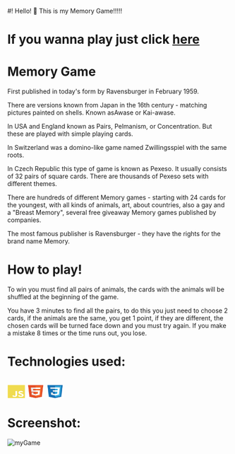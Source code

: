#! Hello! 👋 This is my Memory Game!!!!!

# If you wanna play just click [here](https://alancsdev.github.io/Memory-Game/)

# Memory Game

First published in today's form by Ravensburger in February 1959.

There are versions known from Japan in the 16th century - matching pictures painted on shells. Known asAwase or Kai-awase.

In USA and England known as Pairs, Pelmanism, or Concentration. But these are played with simple playing cards.

In Switzerland was a domino-like game named Zwillingsspiel with the same roots.

In Czech Republic this type of game is known as Pexeso. It usually consists of 32 pairs of square cards. There are thousands of Pexeso sets with different themes.

There are hundreds of different Memory games - starting with 24 cards for the youngest, with all kinds of animals, art, about countries, also a gay and a "Breast Memory", several free giveaway Memory games published by companies.

The most famous publisher is Ravensburger - they have the rights for the brand name Memory.

# How to play!

To win you must find all pairs of animals, the cards with the animals will be shuffled at the beginning of the game.

You have 3 minutes to find all the pairs, to do this you just need to choose 2 cards, if the animals are the same, you get 1 point, if they are different, the chosen cards will be turned face down and you must try again.
If you make a mistake 8 times or the time runs out, you lose.

# Technologies used:

<div style="display: inline_block"><br>
  <img align="center" alt="Alan-Js" height="30" width="40" src="https://raw.githubusercontent.com/devicons/devicon/master/icons/javascript/javascript-plain.svg">
  <img align="center" alt="Alan-HTML" height="30" width="40" src="https://raw.githubusercontent.com/devicons/devicon/master/icons/html5/html5-original.svg">
  <img align="center" alt="Alan-CSS" height="30" width="40" src="https://raw.githubusercontent.com/devicons/devicon/master/icons/css3/css3-original.svg">
</div>

# Screenshot:

![myGame](https://i.ibb.co/LSGGSHW/image.png)
